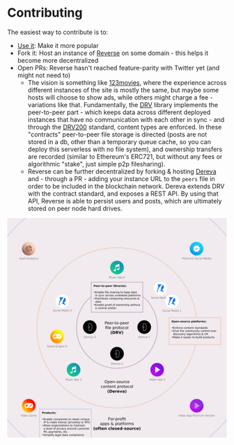 # Contributing

The easiest way to contribute is to:

- [Use it](https://reverse-social.vercel.app): Make it more popular
- Fork it: Host an instance of [Reverse](https://github.com/bennyschmidt/reverse) on some domain - this helps it become more decentralized
- Open PRs: Reverse hasn't reached feature-parity with Twitter yet (and might not need to)
  - The vision is something like [123movies](https://www.google.com/search?&q=123movies), where the experience across different instances of the site is mostly the same, but maybe some hosts will choose to show ads, while others might charge a fee - variations like that. Fundamentally, the [DRV](https://github.com/bennyschmidt/drv-core) library implements the peer-to-peer part - which keeps data across different deployed instances that have no communication with each other in sync - and through the [DRV200](https://github.com/bennyschmidt/drv200) standard, content types are enforced. In these "contracts" peer-to-peer file storage is directed (posts are not stored in a db, other than a temporary queue cache, so you can deploy this serverless with no file system), and ownership transfers are recorded (similar to Ethereum's ERC721, but without any fees or algorithmic "stake", just simple p2p filesharing).
  - Reverse can be further decentralized by forking & hosting [Dereva](https://github.com/bennyschmidt/dereva) and - through a PR - adding your instance URL to the `peers` file in order to be included in the blockchain network. Dereva extends DRV with the contract standard, and exposes a REST API. By using that API, Reverse is able to persist users and posts, which are ultimately stored on peer node hard drives.

![web3 protocol diagram](web3-protocol-diagram.png)
